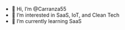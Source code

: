 - 👋 Hi, I’m @Carranza55
- 👀 I’m interested in SaaS, IoT, and Clean Tech
- 🌱 I’m currently learning SaaS

<!---
Carranza55/Carranza55 is a ✨ special ✨ repository because its `README.md` (this file) appears on your GitHub profile.
You can click the Preview link to take a look at your changes.
--->
